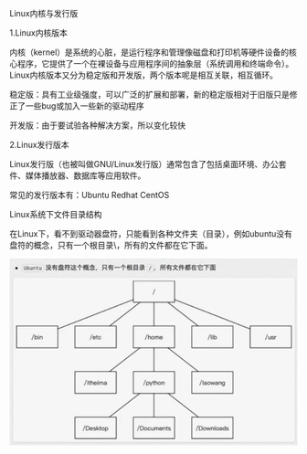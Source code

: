 Linux内核与发行版

1.Linux内核版本

内核（kernel）是系统的心脏，是运行程序和管理像磁盘和打印机等硬件设备的核心程序，它提供了一个在裸设备与应用程序间的抽象层（系统调用和终端命令）。Linux内核版本又分为稳定版和开发版，两个版本呢是相互关联，相互循环。

稳定版：具有工业级强度，可以广泛的扩展和部署，新的稳定版相对于旧版只是修正了一些bug或加入一些新的驱动程序

开发版：由于要试验各种解决方案，所以变化较快

2.Linux发行版本

Linux发行版（也被叫做GNU/Linux发行版）通常包含了包括桌面环境、办公套件、媒体播放器、数据库等应用软件。

常见的发行版本有：Ubuntu Redhat CentOS

Linux系统下文件目录结构

在Linux下，看不到驱动器盘符，只能看到各种文件夹（目录），例如ubuntu没有盘符的概念，只有一个根目录\，所有的文件都在它下面。

![Linux文件目录结构](https://github.com/CrystalMathYao/Basic-Knowledge-Learning/blob/master/Linux入门基础知识/Figure/文件目录结构.png)
